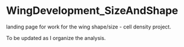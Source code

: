 # WingDevelopment_SizeAndShape

landing page for work for the wing shape/size - cell density project. 

To be updated as I organize the analysis. 
